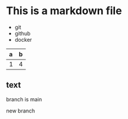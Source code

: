 # This is a markdown file

- git 
- github
- docker

|a|b|
|:-|:-|
|1|4|


## text

branch is main

new branch

